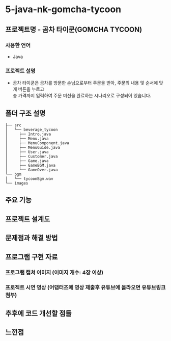 # 5-java-nk-gomcha-tycoon

## 프로젝트명 - 곰차 타이쿤(GOMCHA TYCOON)

### 사용한 언어
  - Java  
### 프로젝트 설명
  - 곰차 타이쿤은 곰차를 방문한 손님으로부터 주문을 받아, 주문의 내용 및 순서에 맞게 버튼을 누르고  
총 가격까지 입력하여 주문 미션을 완료하는 시나리오로 구성되어 있습니다.


## 폴더 구조 설명
```
├── src  
│   └── beverage_tycoon  
│     ├── Intro.java  
│     ├── Menu.java  
│     ├── MenuComponent.java  
│     ├── MenuGuide.java  
│     ├── User.java  
│     ├── Customer.java  
│     ├── Game.java  
│     ├── GameBGM.java  
│     └── GameOver.java  
└── bgm  
│   └── tycoonBgm.wav  
└── images  
```

## 주요 기능


## 프로젝트 설계도

## 문제점과 해결 방법


## 프로그램 구현 자료
### 프로그램 캡쳐 이미지 (이미지 개수: 4장 이상)

### 프로젝트 시연 영상 (어댑터즈에 영상 제출후 유튜브에 올라오면 유튜브링크 첨부)

## 추후에 코드 개선할 점들

## 느낀점

